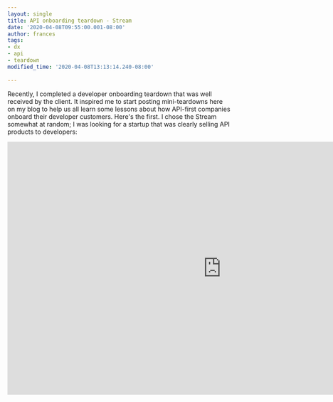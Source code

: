 ```yaml
---
layout: single
title: API onboarding teardown - Stream
date: '2020-04-08T09:55:00.001-08:00'
author: frances
tags:
- dx
- api
- teardown
modified_time: '2020-04-08T13:13:14.240-08:00'
 
---
```


Recently, I completed a developer onboarding teardown that was well received by the client. It inspired me to start posting mini-teardowns here on my blog to help us all learn some lessons about how API-first companies onboard their developer customers. Here's the first. I chose the Stream somewhat at random; I was looking for a startup that was clearly selling API products to developers:

<iframe src="https://docs.google.com/presentation/d/e/2PACX-1vTd3HUZZ-45aUTqJXxwXr1nIe2iY2nuqoIq62edpLU0rOXVu1tRfufC8mvVM4SfwjF86qL_zQtXH5sr/embed?start=false&loop=false&delayms=60000" frameborder="0" width="960" height="569" allowfullscreen="true" mozallowfullscreen="true" webkitallowfullscreen="true"></iframe>
